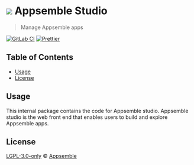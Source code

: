 # ![](https://gitlab.com/appsemble/appsemble/-/raw/0.30.14-rc.0/config/assets/logo.svg) Appsemble Studio

> Manage Appsemble apps

[![GitLab CI](https://gitlab.com/appsemble/appsemble/badges/0.30.14-rc.0/pipeline.svg)](https://gitlab.com/appsemble/appsemble/-/releases/0.30.14-rc.0)
[![Prettier](https://img.shields.io/badge/code_style-prettier-ff69b4.svg)](https://prettier.io)

## Table of Contents

- [Usage](#usage)
- [License](#license)

## Usage

This internal package contains the code for Appsemble studio. Appsemble studio is the web front end
that enables users to build and explore Appsemble apps.

## License

[LGPL-3.0-only](https://gitlab.com/appsemble/appsemble/-/blob/0.30.14-rc.0/LICENSE.md) ©
[Appsemble](https://appsemble.com)
